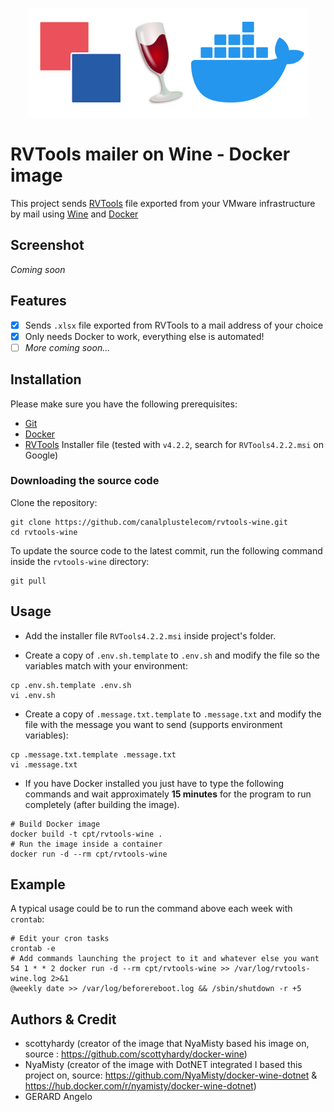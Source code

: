 <p align="center">
  <img src="img/rvtwine.png">
</p>

# RVTools mailer on Wine - Docker image
This project sends [RVTools](https://www.robware.net/rvtools/) file exported from your VMware infrastructure by mail using [Wine](https://www.winehq.org/) and [Docker](https://www.docker.com/)

## Screenshot
*Coming soon*

## Features
- [x] Sends `.xlsx` file exported from RVTools to a mail address of your choice
- [x] Only needs Docker to work, everything else is automated!
- [ ] *More coming soon...*

## Installation
Please make sure you have the following prerequisites:

- [Git](https://git-scm.com/downloads)
- [Docker](https://www.docker.com/)
- [RVTools](https://www.robware.net/rvtools/) Installer file (tested with `v4.2.2`, search for `RVTools4.2.2.msi` on Google)

### Downloading the source code
Clone the repository:

```shell
git clone https://github.com/canalplustelecom/rvtools-wine.git
cd rvtools-wine
```

To update the source code to the latest commit, run the following command inside the `rvtools-wine` directory:

```shell
git pull
```

## Usage

- Add the installer file `RVTools4.2.2.msi` inside project's folder.

- Create a copy of `.env.sh.template` to `.env.sh` and modify the file so the variables match with your environment:

```shell
cp .env.sh.template .env.sh
vi .env.sh
```

- Create a copy of `.message.txt.template` to `.message.txt` and modify the file with the message you want to send (supports environment variables):

```shell
cp .message.txt.template .message.txt
vi .message.txt
```

- If you have Docker installed you just have to type the following commands and wait approximately **15 minutes** for the program to run completely (after building the image).

```shell
# Build Docker image
docker build -t cpt/rvtools-wine .
# Run the image inside a container
docker run -d --rm cpt/rvtools-wine
```

## Example
A typical usage could be to run the command above each week with `crontab`:

```shell
# Edit your cron tasks
crontab -e
# Add commands launching the project to it and whatever else you want
54 1 * * 2 docker run -d --rm cpt/rvtools-wine >> /var/log/rvtools-wine.log 2>&1
@weekly date >> /var/log/beforereboot.log && /sbin/shutdown -r +5
```

## Authors & Credit
* scottyhardy (creator of the image that NyaMisty based his image on, source : https://github.com/scottyhardy/docker-wine)
* NyaMisty (creator of the image with DotNET integrated I based this project on, source: https://github.com/NyaMisty/docker-wine-dotnet & https://hub.docker.com/r/nyamisty/docker-wine-dotnet)
* GERARD Angelo

